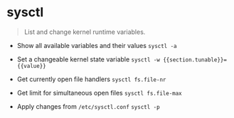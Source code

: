 # sysctl
> List and change kernel runtime variables.

- Show all available variables and their values
`sysctl -a`

- Set a changeable kernel state variable
`sysctl -w {{section.tunable}}={{value}}`

- Get currently open file handlers
`sysctl fs.file-nr`

- Get limit for simultaneous open files
`sysctl fs.file-max`

- Apply changes from `/etc/sysctl.conf`
`sysctl -p`

